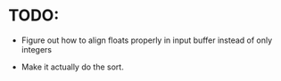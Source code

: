 # TODO:

- Figure out how to align floats properly in input buffer instead of only integers

- Make it actually do the sort.
